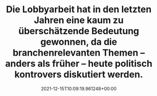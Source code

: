 ---
date: '2021-12-15T10:09:19.961248+00:00'
found_at: '2014-12-15'
found_url: http://www.musikindustrie.de/leistungen/
title: 'Die Lobbyarbeit hat in den letzten Jahren eine kaum zu überschätzende Bedeutung
  gewonnen, da die branchenrelevanten Themen – anders als früher – heute politisch
  kontrovers diskutiert werden. '
---
